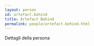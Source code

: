 ```yaml
---
layout: person
id: artefact.behind
title: Artefact Behind
permalink: people/artefact.behind.html
---
```


Dettagli della persona
